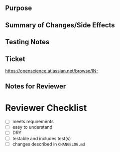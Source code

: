 <!-- Before you submit your Pull Request, make sure you picked the right branch:

     - For hotfixes, select "master" as the target branch
     - For new features and non-hotfix bugfixes, select "develop" as the target branch
     - For release feature fixes, select the relevant release branch (release/X.Y.Z) as the target branch -->

## Purpose
<!-- Why is this change necessary? What does it do? -->


## Summary of Changes/Side Effects
<!-- What did you change?
Include before/after screenshots or a video/gif if applicable.
Do these changes have any unforseen effects (good or bad)?-->


## Testing Notes
<!-- What needs to be tested?
Are there any edge cases that should be tested? -->


## Ticket

https://openscience.atlassian.net/browse/IN-

## Notes for Reviewer
<!-- Any area you want the reviewer to pay special attention to or areas of concern?-->


# Reviewer Checklist

- [ ] meets requirements
- [ ] easy to understand
- [ ] DRY
- [ ] testable and includes test(s)
- [ ] changes described in `CHANGELOG.md`

<!-- Please strike through any checks that you think are not relevant for this PR and indicate why, e.g.

     - [ ] ~~easy to understand~~ *(necessarily complex)*
-->
